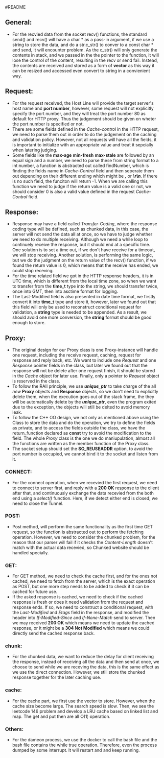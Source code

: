#README
## General:
* For the recvied data from the socket recv() functions, the standard send() and recv() will have a char * as a pass-in argument, if we use a string to store the data, and do a str.c_str() to conver to a const char * and send, it will encounter problem. As the c_str() will only generate the contents in stack, and we passed in the the pointer to the function, it will lose the control of the content, resulting in the recv or send fail. Instead, the contents are received and stored as a form of **vector<char>** as this way it can be resized and accessed even convert to string in a convienient way.
## Request:
* For the request received, the Host Line will provide the target server's host name and **port number**, however, some request will not explicitly specify the port number, and they will treat the port number 80 as default for HTTP proxy. Thus the judgement should be given on wheter the port number is specified or not.
* There are some fields defined in the *Cache-control* in the HTTP request, we need to parse them out in order to do the judgement on the caching and validation policy. However, not all requests will have all the fields, it is important to initialize with an appropriate value and treat it sepcially when latering judging. 
* Some fields like the **max-age** **min-fresh** **max-stale** are followed by an equal sign and a number, we need to parse these from string format to a int number, a function is abstracted out called findNumber, which is finding the fields name in *Cache-Control* field and then seperate them out depending on their different ending which might be ***,*** or ***\r\n***. If there is no such field, the funciton will return -1. When we are calling this function we need to judge if the return value is a valid one or not, we should consider 0 is also a valid value defined in the request *Cache-Control* field.
## Response:
* Response may have a field called *Transfer-Coding*, where the response coding type will be defined, such as chunked data, in this case, the server will not send the data all at once, so we have to judge whether we need to do multiple receiving. Although we need a while loop to continuely receive the response, but it should end at a specific time. One solution is to set a time out, if we don't have receive for a timeout, we will stop receiving. Another solution, is performing the same logic, but we do the judgment on the return value of the recv() function, if we found the return value is 0, which means that the receive has ended, we could stop receving. 
* For the time related field we got in the HTTP response headers, it is in UTC time, which is different from the local time zone, so when we want to transfer from the **time_t** type into the string, we should transfer twice, once into GMT, then into asctime format for logging. 
* The Last-Modified field is also presented in date time format, we firstly convert it into **time_t** type and store it, however, later we found out that this field will only be used to reconstruct conditional request for validation, a **string** type is needed to be appended. As a result, we should avoid one more conversion, the **string** format should be good enough to store. 
## Proxy:
* The original design for our Proxy class is one Proxy-instance will handle one request, including the receive request, caching, request for response and reply back, etc. We want to include one *Request* and one *Response* pointer fields in the class, but later we found out that the response will not be delete after one request finish, it should be stored in the *Cache* object for later use. Finally, only a pointer to *Request* object is reserved in the class.
* To follow the RAII principle, we use ***unique_ptr*** to take charge of the all *new* **Proxy** objects and **Response** objects, so we don't need to explicitly delete them, when the execution goes out of the stack frame, the they will be automatically delete by the ***unique_ptr***, even the program exited due to the exception, the objects will still be delted to avoid memory leak.
* To follow the C++ OO design, we not only as mentioned above using the Class to store the data and do the operation, we try to define the fields as private, and to access the fields outside the class, we have the return_function declared as **const** try to avoid the modification to the field. The whole *Proxy* class is the one we do maniupulation, almost all the functions are written as the member function of the Proxy class. 
* The socket setup should set the **SO_REUSEADDR** option, to avoid the port number is occupied, we cannot bind it to the socket and listen from it.
### CONNECT:
* For the connect operation, when we recevied the first request, we need to connect to server first, and reply with a **200 OK** response to the client after that, and continuously exchange the data recevied from the both end using a *select()* function. Here, if we detect either end is closed, we need to close the Tunnel.
### POST:
* Post method, will perform the same functionality as the first time GET request, so the function is abstracted out to perform the fetching operation. However, we need to consider the chunked problem, for the reason that our parser will fail if it checks the *Content-Length* doesn't match with the actual data recevied, so Chunked website should be handled specially. 
### GET: 
* For GET method, we need to check the cache first, and for the ones not cached, we need to fetch from the server, which is the exact operation as POST, but one more step needs to be added to check if it can be cached for future use.
* If the asked response is cached, we need to check if the cached response is fresh or does it need validation from the request and response ends. If so, we need to construct a conditional request, with the *Last-Modified* and *Etags* field in the response, and modified the header into *If-Modified-Since* and *If-None-Match* send to server. Then we may received **200 OK** which means we need to update the cached response, or it might be a **304 Not Modified** which means we could directly send the cached response back. 
### chunk: 
* For the chunked data, we want to reduce the delay for client receiving the response, instead of receiving all the data and then send at once, we choose to send while we are receving the data, this is the same effect as we use the direct connection. However, we still store the chunked response together for the later caching use. 
### cache:
* For the cache part, we first use the vector to store. However, when the cache size become large. The search speed is slow. Then, we see the leetcode 146 problem and develop a LRU cache based on linked list and map. The get and put then are all O(1) operation.
### Others:
* For the dameon process, we use the docker to call the bash file and the bash file contains the while true operation. Therefore, even the process dumped by some interrupt. It will restart and and keep running.
